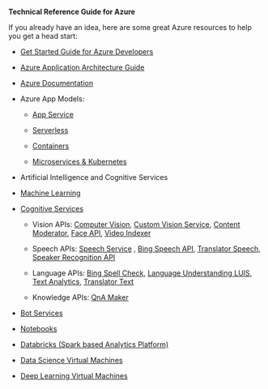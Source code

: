 **Technical Reference Guide for Azure**

If you already have an idea, here are some great Azure resources to help you get
a head start:

-   [Get Started Guide for Azure
    Developers](https://docs.microsoft.com/en-us/azure/guides/developer/azure-developer-guide)

-   [Azure Application Architecture
    Guide](https://docs.microsoft.com/en-us/azure/architecture/guide/)

-   [Azure Documentation](https://docs.microsoft.com/en-us/azure/)

-   Azure App Models:

    -   [App Service](https://docs.microsoft.com/en-us/azure/app-service/)

    -   [Serverless](https://docs.microsoft.com/en-us/azure/azure-functions/)

    -   [Containers](https://docs.microsoft.com/en-us/azure/containers/)

    -   [Microservices &
        Kubernetes](https://docs.microsoft.com/en-us/azure/aks/)

-   Artificial Intelligence and Cognitive Services

-   [Machine Learning](https://docs.microsoft.com/en-us/azure/machine-learning/)

-   [Cognitive
    Services](https://docs.microsoft.com/en-us/azure/cognitive-services/)

    -   Vision APIs: [Computer
        Vision](https://docs.microsoft.com/azure/cognitive-services/computer-vision/),
        [Custom Vision
        Service](https://docs.microsoft.com/azure/cognitive-services/Custom-Vision-Service/home),
        [Content
        Moderator](https://docs.microsoft.com/azure/cognitive-services/content-moderator/overview),
        [Face API](https://docs.microsoft.com/azure/cognitive-services/face/),
        [Video
        Indexer](https://docs.microsoft.com/azure/cognitive-services/video-indexer/video-indexer-overview)

    -   Speech APIs: [Speech
        Service](https://docs.microsoft.com/azure/cognitive-services/speech-service/)
        , [Bing Speech
        API](https://docs.microsoft.com/azure/cognitive-services/speech/home),
        [Translator
        Speech](https://docs.microsoft.com/azure/cognitive-services/translator-speech/),
        [Speaker Recognition
        API](https://docs.microsoft.com/azure/cognitive-services/speaker-recognition/home)

    -   Language APIs: [Bing Spell
        Check](https://docs.microsoft.com/azure/cognitive-services/bing-spell-check/),
        [Language Understanding
        LUIS](https://docs.microsoft.com/azure/cognitive-services/luis/), [Text
        Analytics](https://docs.microsoft.com/azure/cognitive-services/text-analytics/),
        [Translator
        Text](https://docs.microsoft.com/azure/cognitive-services/translator/)

    -   Knowledge APIs: [QnA
        Maker](https://docs.microsoft.com/azure/cognitive-services/qnamaker/index)

-   [Bot
    Services](https://docs.microsoft.com/en-us/azure/bot-service/?view=azure-bot-service-4.0)

-   [Notebooks](https://docs.microsoft.com/en-us/azure/notebooks/)

-   [Databricks (Spark based Analytics
    Platform)](https://docs.microsoft.com/en-us/azure/azure-databricks/what-is-azure-databricks)

-   [Data Science Virtual
    Machines](https://docs.microsoft.com/en-us/azure/machine-learning/data-science-virtual-machine/overview)

-   [Deep Learning Virtual
    Machines](https://docs.microsoft.com/en-us/azure/machine-learning/data-science-virtual-machine/deep-learning-dsvm-overview)
